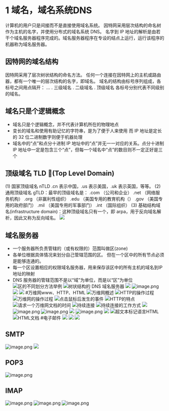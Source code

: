 # 1 域名，域名系统DNS
计算机的用户只是间接而不是直接使用域名系统。 
因特网采用层次结构的命名树作为主机的名字，并使用分布式的域名系统 DNS。
名字到 IP 地址的解析是由若干个域名服务器程序完成的。域名服务器程序在专设的结点上运行，运行该程序的机器称为域名服务器。  
## 因特网的域名结构
因特网采用了层次树状结构的命名方法。
任何一个连接在因特网上的主机或路由器，都有一个唯一的层次结构的名字，即域名。
域名的结构由标号序列组成，各标号之间用点隔开：
… . 三级域名 . 二级域名 . 顶级域名
各标号分别代表不同级别的域名。  
## 域名只是个逻辑概念
- 域名只是个逻辑概念，并不代表计算机所在的物理地点
- 变长的域名和使用有助记忆的字符串，是为了便于人来使用
而 IP 地址是定长的 32 位二进制数字则便于机器处理
- 域名中的“点”和点分十进制 IP 地址中的“点”并无一一对应的关系。点分十进制 IP 地址中一定是包含三个“点”，但每一个域名中“点”的数目则不一定正好是三个
## 顶级域名 TLD (Top Level Domain)
(1) 国家顶级域名 nTLD 
.cn 表示中国，.us 表示美国，.uk 表示英国，等等。
(2) 通用顶级域名 gTLD：最早的顶级域名是：
    .com  （公司和企业）
    .net  （网络服务机构）
    .org  （非赢利性组织）
    .edu  （美国专用的教育机构（）
    .gov  （美国专用的政府部门）
    .mil   （美国专用的军事部门）
    .int     （国际组织）
(3) 基础结构域名(infrastructure domain)：这种顶级域名只有一个，即 arpa，用于反向域名解析，因此又称为反向域名。 
![](http://upload-images.jianshu.io/upload_images/4685968-becff136a9ac9326.png?imageMogr2/auto-orient/strip%7CimageView2/2/w/1240)
## 域名服务器 
- 一个服务器所负责管辖的（或有权限的）范围叫做区(zone)
- 各单位根据具体情况来划分自己管辖范围的区。
但在一个区中的所有节点必须是能够连通的。
- 每一个区设置相应的权限域名服务器，用来保存该区中的所有主机的域名到IP地址的映射
- DNS 服务器的管辖范围不是以“域”为单位，而是以“区”为单位
![区的不同划分方法举例](http://upload-images.jianshu.io/upload_images/4685968-2b84de2667ace12f.png?imageMogr2/auto-orient/strip%7CimageView2/2/w/1240)
![树状结构的 DNS 域名服务器 ](http://upload-images.jianshu.io/upload_images/4685968-5048c0e78344fb2b.png?imageMogr2/auto-orient/strip%7CimageView2/2/w/1240)
![](http://upload-images.jianshu.io/upload_images/4685968-d00ffb5952daaa3e.png?imageMogr2/auto-orient/strip%7CimageView2/2/w/1240)
![image.png](http://upload-images.jianshu.io/upload_images/4685968-6364a8f66c18c1d5.png?imageMogr2/auto-orient/strip%7CimageView2/2/w/1240)
![](http://upload-images.jianshu.io/upload_images/4685968-6ad840d0d70662f8.png?imageMogr2/auto-orient/strip%7CimageView2/2/w/1240)
![](http://upload-images.jianshu.io/upload_images/4685968-5541713554d131c5.png?imageMogr2/auto-orient/strip%7CimageView2/2/w/1240)
#万维网www、HTTP、HTML
![万维网概述](http://upload-images.jianshu.io/upload_images/4685968-b70a4b8e64c01ba1.png?imageMogr2/auto-orient/strip%7CimageView2/2/w/1240)
![HTTP的操作过程](http://upload-images.jianshu.io/upload_images/4685968-28f9bbd58bb22abe.png?imageMogr2/auto-orient/strip%7CimageView2/2/w/1240)
![万维网的操作过程](http://upload-images.jianshu.io/upload_images/4685968-941cac7778987faa.png?imageMogr2/auto-orient/strip%7CimageView2/2/w/1240)
![点击鼠标后发生的事件](http://upload-images.jianshu.io/upload_images/4685968-99ad8e2c7648793c.png?imageMogr2/auto-orient/strip%7CimageView2/2/w/1240)
![HTTP的特点](http://upload-images.jianshu.io/upload_images/4685968-b5b231db5485b197.png?imageMogr2/auto-orient/strip%7CimageView2/2/w/1240)
![请求一个万维网文档的时间](http://upload-images.jianshu.io/upload_images/4685968-1dcbd6bccda5256f.png?imageMogr2/auto-orient/strip%7CimageView2/2/w/1240)
![持续连接](http://upload-images.jianshu.io/upload_images/4685968-75d33aa24cbd04b1.png?imageMogr2/auto-orient/strip%7CimageView2/2/w/1240)
![持续连接的工作方式](http://upload-images.jianshu.io/upload_images/4685968-e6c1ebecf24cb99c.png?imageMogr2/auto-orient/strip%7CimageView2/2/w/1240)
![](http://upload-images.jianshu.io/upload_images/4685968-dbf9cc625e430fc0.png?imageMogr2/auto-orient/strip%7CimageView2/2/w/1240)
![image.png](http://upload-images.jianshu.io/upload_images/4685968-488c8a2aa7246ba0.png?imageMogr2/auto-orient/strip%7CimageView2/2/w/1240)
![image.png](http://upload-images.jianshu.io/upload_images/4685968-7234755afd4b664c.png?imageMogr2/auto-orient/strip%7CimageView2/2/w/1240)
![](http://upload-images.jianshu.io/upload_images/4685968-3270c75b31381d8b.png?imageMogr2/auto-orient/strip%7CimageView2/2/w/1240)
![image.png](http://upload-images.jianshu.io/upload_images/4685968-986bdf0231d54923.png?imageMogr2/auto-orient/strip%7CimageView2/2/w/1240)
![](http://upload-images.jianshu.io/upload_images/4685968-136cc27009962552.png?imageMogr2/auto-orient/strip%7CimageView2/2/w/1240)
![超文本标记语言HTML](http://upload-images.jianshu.io/upload_images/4685968-a1ca5095f2f86ab3.png?imageMogr2/auto-orient/strip%7CimageView2/2/w/1240)
![HTML文档](http://upload-images.jianshu.io/upload_images/4685968-dcd68613fb0305d1.png?imageMogr2/auto-orient/strip%7CimageView2/2/w/1240)
#电子邮件
![](http://upload-images.jianshu.io/upload_images/4685968-5ffd42ba24d240b3.png?imageMogr2/auto-orient/strip%7CimageView2/2/w/1240)
![](http://upload-images.jianshu.io/upload_images/4685968-8eba656f3bfaefc4.png?imageMogr2/auto-orient/strip%7CimageView2/2/w/1240)
![](http://upload-images.jianshu.io/upload_images/4685968-6e580935eae716eb.png?imageMogr2/auto-orient/strip%7CimageView2/2/w/1240)
## SMTP
![image.png](http://upload-images.jianshu.io/upload_images/4685968-383b742318c3d982.png?imageMogr2/auto-orient/strip%7CimageView2/2/w/1240)
![](http://upload-images.jianshu.io/upload_images/4685968-b220dae1343ad467.png?imageMogr2/auto-orient/strip%7CimageView2/2/w/1240)

## POP3
![image.png](http://upload-images.jianshu.io/upload_images/4685968-2d28c36f8b42c1a5.png?imageMogr2/auto-orient/strip%7CimageView2/2/w/1240)

## IMAP
![image.png](http://upload-images.jianshu.io/upload_images/4685968-90f04f945880bd2c.png?imageMogr2/auto-orient/strip%7CimageView2/2/w/1240)
![image.png](http://upload-images.jianshu.io/upload_images/4685968-b2b97f0dee45aeb0.png?imageMogr2/auto-orient/strip%7CimageView2/2/w/1240)
![image.png](http://upload-images.jianshu.io/upload_images/4685968-b3ecf7b929df82eb.png?imageMogr2/auto-orient/strip%7CimageView2/2/w/1240)
